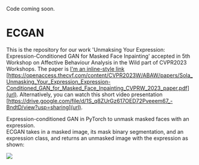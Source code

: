 Code coming soon.

# ECGAN
This is the repository for our work 'Unmaksing Your Expression: Expression-Conditioned GAN for Masked Face Inpainting' accepted in 5th Workshop on Affective Behaviour Analysis in the Wild part of CVPR2023 Workshops. The paper is [I'm an inline-style link]([https://www.google.com](https://openaccess.thecvf.com/content/CVPR2023W/ABAW/papers/Sola_Unmasking_Your_Expression_Expression-Conditioned_GAN_for_Masked_Face_Inpainting_CVPRW_2023_paper.pdf)) [https://openaccess.thecvf.com/content/CVPR2023W/ABAW/papers/Sola_Unmasking_Your_Expression_Expression-Conditioned_GAN_for_Masked_Face_Inpainting_CVPRW_2023_paper.pdf](url). Alternatively, you can watch this short video presentation [https://drive.google.com/file/d/1S_q8ZUrGz617OED72Pveeem67_-BndtD/view?usp=sharing](url).

Expression-conditioned GAN in PyTorch to unmask masked faces with an expression. \
ECGAN takes in a masked image, its mask binary segmentation, and an expression class, and returns an unmasked image with the expression as shown:

![](example.gif)
